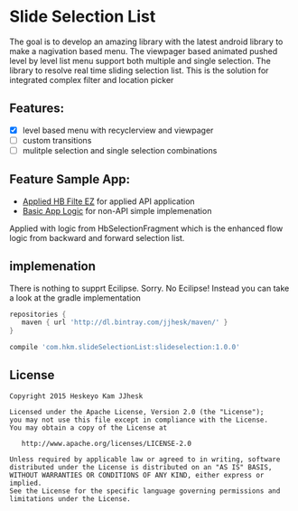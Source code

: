 # Slide Selection List
The goal is to develop an amazing library with the latest android library to make a nagivation based menu. The viewpager based animated pushed level by level list menu support both multiple and single selection. The library to resolve real time sliding selection list. This is the solution for integrated complex filter and location picker

## Features:
- [x] level based menu with recyclerview and viewpager
- [ ] custom transitions
- [ ] mulitple selection and single selection combinations

## Feature Sample App:
- [Applied HB Filte EZ](https://github.com/jjhesk/slideSelectionList/blob/master/SmartSelectionList/app/src/main/java/com/tradlulu/demoCollectionList/AppliedHBFilteEZ.java) for applied API application
- [Basic App Logic](https://github.com/jjhesk/slideSelectionList/blob/master/SmartSelectionList/app/src/main/java/com/tradlulu/demoCollectionList/AppliedHBFilter.java) for non-API simple implemenation

Applied with logic from HbSelectionFragment which is the enhanced flow logic from backward and forward selection list.


## implemenation
There is nothing to supprt Ecilipse. Sorry. No Ecilipse! Instead you can take a look at the gradle implementation
```gradle
repositories {
   maven { url 'http://dl.bintray.com/jjhesk/maven/' }
}

compile 'com.hkm.slideSelectionList:slideselection:1.0.0'

```

License
--------

    Copyright 2015 Heskeyo Kam JJhesk

    Licensed under the Apache License, Version 2.0 (the "License");
    you may not use this file except in compliance with the License.
    You may obtain a copy of the License at

       http://www.apache.org/licenses/LICENSE-2.0

    Unless required by applicable law or agreed to in writing, software
    distributed under the License is distributed on an "AS IS" BASIS,
    WITHOUT WARRANTIES OR CONDITIONS OF ANY KIND, either express or implied.
    See the License for the specific language governing permissions and
    limitations under the License.


